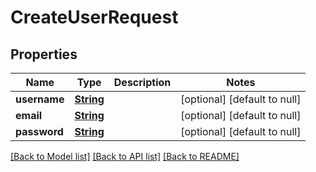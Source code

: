 # CreateUserRequest
## Properties

Name | Type | Description | Notes
------------ | ------------- | ------------- | -------------
**username** | [**String**](string.md) |  | [optional] [default to null]
**email** | [**String**](string.md) |  | [optional] [default to null]
**password** | [**String**](string.md) |  | [optional] [default to null]

[[Back to Model list]](../README.md#documentation-for-models) [[Back to API list]](../README.md#documentation-for-api-endpoints) [[Back to README]](../README.md)


